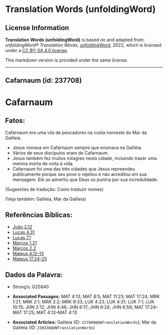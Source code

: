 # Translation Words (unfoldingWord)

## License Information

**Translation Words (unfoldingWord)** is based on and adapted from: _unfoldingWord® Translation Words_, [unfoldingWord](https://unfoldingword.org/utw), 2022, which is licensed under a [CC BY-SA 4.0 license](https://creativecommons.org/licenses/by-sa/4.0/legalcode.en).

This markdown version is provided under the same license.



--------------------------------

## Cafarnaum (id: 237708)

Cafarnaum
=========

Fatos:
------

Cafarnaum era uma vila de pescadores na costa noroeste do Mar da Galileia.

* Jesus morava em Cafarnaum sempre que ensinava na Galileia.
* Vários de seus discípulos eram de Cafarnaum.
* Jesus também fez muitos milagres nesta cidade, incluindo trazer uma menina morta de volta à vida.
* Cafarnaum foi uma das três cidades que Jesus repreendeu publicamente porque seu povo o rejeitou e não acreditou em sua mensagem. Ele os advertiu que Deus os puniria por sua incredulidade.

(Sugestões de tradução: Como traduzir nomes)

(Veja também: Galileia, Mar da Galileia)

Referências Bíblicas:
---------------------

* [João 2\.12](https://ref.ly/John2:12)
* [Lucas 4\.31](https://ref.ly/Luke4:31)
* [Lucas 7\.1](https://ref.ly/Luke7:1)
* [Marcos 1\.21](https://ref.ly/Mark1:21)
* [Marcos 2\.2](https://ref.ly/Mark2:2)
* [Mateus 4\.12–13](https://ref.ly/Matt4:12-Matt4:13)
* [Mateus 17\.24–25](https://ref.ly/Matt17:24-Matt17:25)

Dados da Palavra:
-----------------

* Strong’s: G25840

* **Associated Passages:** MAT 4:13; MAT 8:5; MAT 11:23; MAT 17:24; MRK 1:21; MRK 2:1; MRK 2:2; MRK 9:33; LUK 4:23; LUK 4:31; LUK 7:1; LUK 10:15; JHN 2:12; JHN 4:46; JHN 6:17; JHN 6:24; JHN 6:59; MAT 17:24–MAT 17:25; MAT 4:12–MAT 4:13
* **Associated Articles:** Galileia (ID: `237899@UWTranslationWords`); Mar da Galileia (ID: `238336@UWTranslationWords`)

